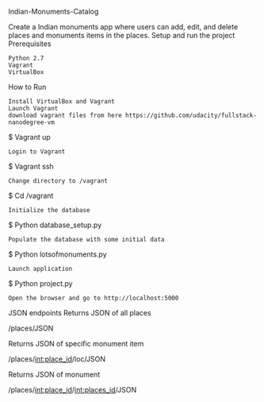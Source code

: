 Indian-Monuments-Catalog

Create a Indian monuments app where users can add, edit, and delete places and monuments items in the places.
Setup and run the project
Prerequisites

    Python 2.7
    Vagrant
    VirtualBox

How to Run

    Install VirtualBox and Vagrant
    Launch Vagrant
    download vagrant files from here https://github.com/udacity/fullstack-nanodegree-vm

$ Vagrant up 

    Login to Vagrant

$ Vagrant ssh

    Change directory to /vagrant

$ Cd /vagrant

    Initialize the database

$ Python database_setup.py

    Populate the database with some initial data

$ Python lotsofmonuments.py

    Launch application

$ Python project.py

    Open the browser and go to http://localhost:5000

JSON endpoints
Returns JSON of all places

/places/JSON

Returns JSON of specific monument item

/places/<int:place_id>/loc/JSON

Returns JSON of monument

/places/<int:place_id>/<int:places_id>/JSON
